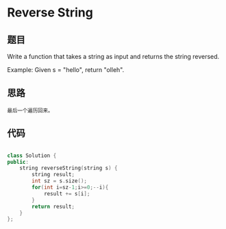 # Reverse String

## 题目

Write a function that takes a string as input and returns the string reversed.

Example:
Given s = "hello", return "olleh".

## 思路

    最后一个遍历回来。

## 代码

```cpp

class Solution {
public:
    string reverseString(string s) {
        string result;
        int sz = s.size();
        for(int i=sz-1;i>=0;--i){
            result += s[i];
        }
        return result;
    }
};

```

